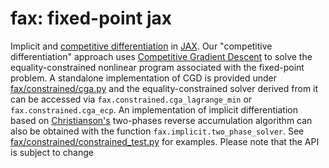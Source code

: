 # fax: fixed-point jax 

Implicit and [competitive differentiation](https://optrl2019.github.io/assets/accepted_papers/70.pdf) in [JAX](https://github.com/google/jax). Our "competitive differentiation" approach uses [Competitive Gradient Descent](https://arxiv.org/abs/1905.12103) to solve the equality-constrained nonlinear program associated with the fixed-point problem. A standalone implementation of CGD is provided under [fax/constrained/cga.py](fax/loop_test.py) and the equality-constrained solver derived from it can be accessed via `fax.constrained.cga_lagrange_min` or `fax.constrained.cga_ecp`. An implementation of implicit differentiation based on [Christianson's](https://doi.org/10.1080/10556789408805572) two-phases reverse accumulation algorithm can also be obtained with the function `fax.implicit.two_phase_solver`. See [fax/constrained/constrained_test.py](fax/constrained/constrained_test.py) for examples. Please note that the API is subject to change
